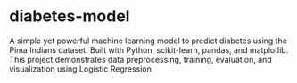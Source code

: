 # diabetes-model
A simple yet powerful machine learning model to predict diabetes using the Pima Indians dataset. Built with Python, scikit-learn, pandas, and matplotlib. This project demonstrates data preprocessing, training, evaluation, and visualization using Logistic Regression
